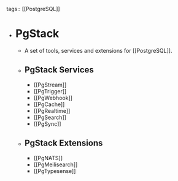 tags:: [[PostgreSQL]]

- # PgStack
	- A set of tools, services and extensions for [[PostgreSQL]].
	- ## PgStack Services
		- [[PgStream]]
		- [[PgTrigger]]
		- [[PgWebhook]]
		- [[PgCache]]
		- [[PgRealtime]]
		- [[PgSearch]]
		- [[PgSync]]
	- ## PgStack Extensions
		- [[PgNATS]]
		- [[PgMeilisearch]]
		- [[PgTypesense]]